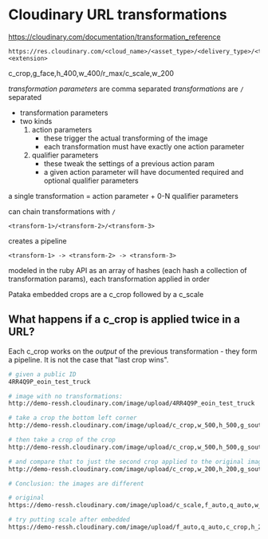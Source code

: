 # Cloudinary URL transformations

https://cloudinary.com/documentation/transformation_reference

```
https://res.cloudinary.com/<cloud_name>/<asset_type>/<delivery_type>/<transformations>/<version>/<public_id>.<extension>
```

c_crop,g_face,h_400,w_400/r_max/c_scale,w_200

_transformation parameters_ are comma separated
_transformations_ are `/` separated


* transformation parameters
* two kinds
	1. action parameters
		* these trigger the actual transforming of the image
		* each transformation must have exactly one action parameter
	2. qualifier parameters
		* these tweak the settings of a previous action param
		* a given action parameter will have documented required and optional qualifier parameters


a single transformation = action parameter + 0-N qualifier parameters

can chain transformations with `/`

	<transform-1>/<transform-2>/<transform-3>

creates a pipeline

	<transform-1> -> <transform-2> -> <transform-3>

modeled in the ruby API as an array of hashes (each hash a collection of transformation params), each transformation applied in order

Pataka embedded crops are a c_crop followed by a c_scale

## What happens if a c_crop is applied twice in a URL?

Each c_crop works on the *output* of the previous transformation - they form a pipeline. It is not the case that "last crop wins".

```bash
# given a public ID
4RR4Q9P_eoin_test_truck

# image with no transformations:
http://demo-ressh.cloudinary.com/image/upload/4RR4Q9P_eoin_test_truck

# take a crop the bottom left corner
http://demo-ressh.cloudinary.com/image/upload/c_crop,w_500,h_500,g_south_west/4RR4Q9P_eoin_test_truck

# then take a crop of the crop
http://demo-ressh.cloudinary.com/image/upload/c_crop,w_500,h_500,g_south_west/c_crop,w_200,h_200,g_south_east/4RR4Q9P_eoin_test_truck

# and compare that to just the second crop applied to the original image
http://demo-ressh.cloudinary.com/image/upload/c_crop,w_200,h_200,g_south_east/4RR4Q9P_eoin_test_truck

# Conclusion: the images are different
```

```bash
# original
https://demo-ressh.cloudinary.com/image/upload/c_scale,f_auto,q_auto,w_576,c_crop,h_291,w_291,x_909,y_0/c_scale,h_291,w_291/4M0WN2J_the_dragon_magazine_jpeg

# try putting scale after embedded
https://demo-ressh.cloudinary.com/image/upload/f_auto,q_auto,c_crop,h_291,w_291,x_909,y_0/c_scale,h_291,w_291/c_scale,w_576/4M0WN2J_the_dragon_magazine_jpeg
```

